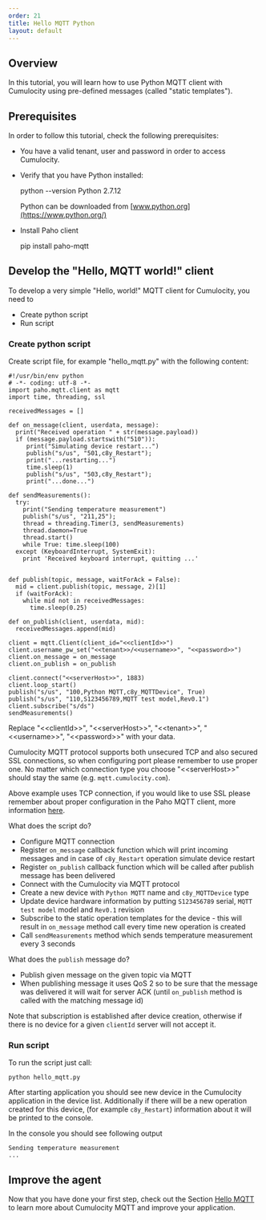 ```yaml
---
order: 21
title: Hello MQTT Python
layout: default
---
```

## Overview

In this tutorial, you will learn how to use Python MQTT client with Cumulocity using pre-defined messages (called "static templates").

## Prerequisites

In order to follow this tutorial, check the following prerequisites:

* You have a valid tenant, user and password in order to access Cumulocity.
* Verify that you have Python installed:
  
  	python --version
  	Python 2.7.12

  Python can be downloaded from [www.python.org](https://www.python.org/)

* Install Paho client

  	pip install paho-mqtt

## Develop the "Hello, MQTT world!" client

To develop a very simple "Hello, world!" MQTT client for Cumulocity, you need to

* Create python script
* Run script

### Create python script

Create script file, for example "hello_mqtt.py" with the following content:

    #!/usr/bin/env python
    # -*- coding: utf-8 -*-
    import paho.mqtt.client as mqtt
    import time, threading, ssl
    
    receivedMessages = []
    
    def on_message(client, userdata, message):
      print("Received operation " + str(message.payload))
      if (message.payload.startswith("510")):
         print("Simulating device restart...")
         publish("s/us", "501,c8y_Restart");
         print("...restarting...")
         time.sleep(1)
         publish("s/us", "503,c8y_Restart");
         print("...done...")
    
    def sendMeasurements():
      try:
        print("Sending temperature measurement")
        publish("s/us", "211,25");
        thread = threading.Timer(3, sendMeasurements)
        thread.daemon=True
        thread.start()
        while True: time.sleep(100)
      except (KeyboardInterrupt, SystemExit):
        print 'Received keyboard interrupt, quitting ...'
    
    
    def publish(topic, message, waitForAck = False):
      mid = client.publish(topic, message, 2)[1]
      if (waitForAck):
        while mid not in receivedMessages:
          time.sleep(0.25)
    
    def on_publish(client, userdata, mid):
      receivedMessages.append(mid)
    
    client = mqtt.Client(client_id="<<clientId>>")
    client.username_pw_set("<<tenant>>/<<username>>", "<<password>>")
    client.on_message = on_message
    client.on_publish = on_publish
    
    client.connect("<<serverHost>>", 1883)
    client.loop_start()
    publish("s/us", "100,Python MQTT,c8y_MQTTDevice", True)
    publish("s/us", "110,S123456789,MQTT test model,Rev0.1")
    client.subscribe("s/ds")
    sendMeasurements()

    
Replace "&lt;&lt;clientId&gt;&gt;", "&lt;&lt;serverHost&gt;&gt;", "&lt;&lt;tenant&gt;&gt;", "&lt;&lt;username&gt;&gt;", "&lt;&lt;password&gt;&gt;" with your data.

Cumulocity MQTT protocol supports both unsecured TCP and also secured SSL connections, so when configuring port please remember to use proper one. No matter which connection type you choose "&lt;&lt;serverHost&gt;&gt;" should stay the same (e.g. ``mqtt.cumulocity.com``).

Above example uses TCP connection, if you would like to use SSL please remember about proper configuration in the Paho MQTT client, more information [here](http://www.eclipse.org/paho/clients/python/docs/#option-functions).

What does the script do?

-   Configure MQTT connection
-   Register ``on_message`` callback function which will print incoming messages and in case of ``c8y_Restart`` operation simulate device restart
-   Register ``on_publish`` callback function which will be called after publish message has been delivered 
-   Connect with the Cumulocity via MQTT protocol
-   Create a new device with ``Python MQTT`` name and ``c8y_MQTTDevice`` type
-   Update device hardware information by putting ``S123456789`` serial, ``MQTT test model`` model and ``Rev0.1`` revision
-   Subscribe to the static operation templates for the device - this will result in ``on_message`` method call every time new operation is created
-   Call ``sendMeasurements`` method which sends temperature measurement every 3 seconds

What does the ``publish`` message do?

-   Publish given message on the given topic via MQTT
-   When publishing message it uses QoS 2 so to be sure that the message was delivered it will wait for server ACK (until ``on_publish`` method is called with the matching message id)

Note that subscription is established after device creation, otherwise if there is no device for a given ``clientId`` server will not accept it.

### Run script

To run the script just call:

    python hello_mqtt.py 

After starting application you should see new device in the Cumulocity application in the device list.
Additionally if there will be a new operation created for this device, (for example ``c8y_Restart``) information about it will be printed to the console.

In the console you should see following output 

 
    Sending temperature measurement
    ...

## Improve the agent

Now that you have done your first step, check out the Section [Hello MQTT](/guides/mqtt/hello-mqtt) to learn more about Cumulocity MQTT and improve your application.